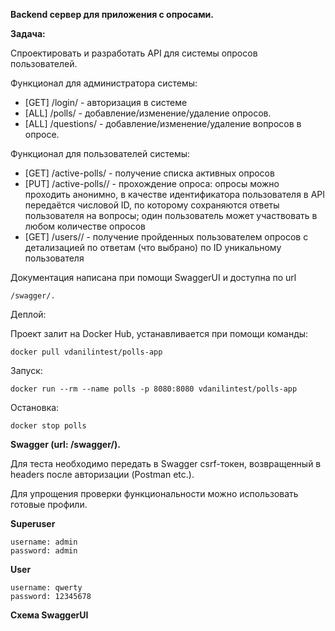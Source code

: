**Backend сервер для приложения с опросами.**

**Задача:**

Спроектировать и разработать API для системы опросов пользователей.

Функционал для администратора системы:


- [GET] /login/ - авторизация в системе
- [ALL] /polls/ - добавление/изменение/удаление опросов. 
- [ALL] /questions/ - добавление/изменение/удаление вопросов в опросе. 

Функционал для пользователей системы:

- [GET] /active-polls/ - получение списка активных опросов
- [PUT] /active-polls/<pk>/ - прохождение опроса: опросы можно проходить анонимно, в качестве идентификатора пользователя в API передаётся числовой ID, по которому сохраняются ответы пользователя на вопросы; один пользователь может участвовать в любом количестве опросов
- [GET] /users/<pk>/ - получение пройденных пользователем опросов с детализацией по ответам (что выбрано) по ID уникальному пользователя

Документация написана при помощи SwaggerUI и доступна по url 

    /swagger/.

Деплой:

Проект залит на Docker Hub, устанавливается при помощи команды:

    docker pull vdanilintest/polls-app

Запуск:

    docker run --rm --name polls -p 8080:8080 vdanilintest/polls-app
    
Остановка:

    docker stop polls

**Swagger (url: /swagger/).**

Для теста необходимо передать в Swagger csrf-токен, возвращенный в headers после авторизации (Postman etc.).

Для упрощения проверки функциональности можно использовать готовые профили.

**Superuser**

    username: admin
    password: admin
    
**User**

    username: qwerty
    password: 12345678
    
**Схема SwaggerUI**
